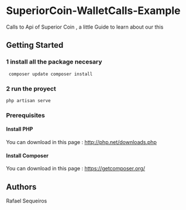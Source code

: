 # SuperiorCoin-WalletCalls-Example
Calls to Api of Superior Coin , a little Guide to learn about our this

## Getting Started

 ### 1 install all the package necesary
 `` 
 composer update
 composer install
``
### 2 run the proyect
``
    php artisan serve
``

### Prerequisites
#### Install PHP
You can download in this page :
http://php.net/downloads.php

#### Install Composer
You can download in this page :
https://getcomposer.org/

## Authors

Rafael Sequeiros



